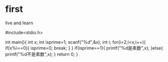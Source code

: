 # first
live and learn

#include<stdio.h>

int main(){
int x;
int isprime=1;
scanf("%d",&x);
int i;
for(i=2;i<x;i++){
    if(x%i==0){
    isprime=0;
        break;
    }
}
if(isprime==1){
    printf("%d是素数",x);
}else{
printf("%d不是素数",x);
}
return 0;
}
